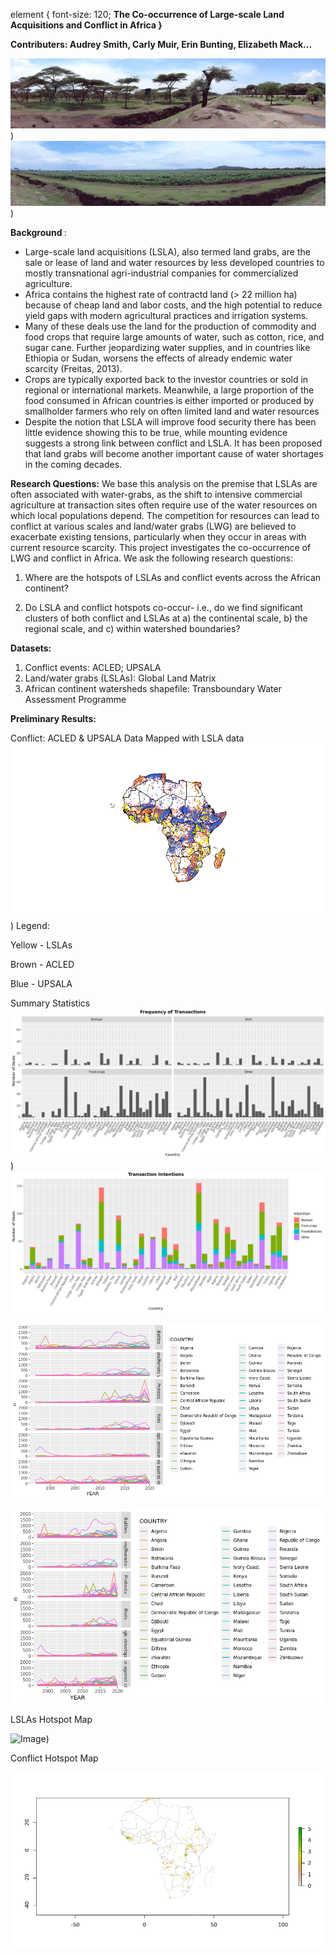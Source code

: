 
[CONTRIBUTING.md]: CONTRIBUTING.md

element {
font-size: 120; <b>The Co-occurrence of Large-scale Land Acquisitions and Conflict in Africa }
  
Contributers: Audrey Smith, Carly Muir, Erin Bunting, Elizabeth Mack...</b>

![Image2](https://raw.githubusercontent.com/audreyculver/handouts-water-conflict-africa/master/project_plots/EthLSLA1.png))
![Image3](https://raw.githubusercontent.com/audreyculver/handouts-water-conflict-africa/master/project_plots/EthLSLA2.png))


<b> Background </b>:
* Large-scale land acquisitions (LSLA), also termed land grabs, are the sale or lease of land and water resources by less developed countries to mostly transnational agri-industrial companies for commercialized agriculture.
* Africa contains the highest rate of contractd land (> 22 million ha) because of cheap land and labor costs, and the high potential to reduce yield gaps with modern agricultural practices and irrigation systems.
* Many of these deals use the land for the production of commodity and food crops that require large amounts of water, such as cotton, rice, and sugar cane. Further jeopardizing water supplies, and in countries like Ethiopia or Sudan, worsens the effects of already endemic water scarcity (Freitas, 2013).  
* Crops are typically exported back to the investor countries or sold in regional or international markets. Meanwhile, a large proportion of the food consumed in African countries is either imported or produced by smallholder farmers who rely on often limited land and water resources
* Despite the notion that LSLA will improve food security there has been little evidence showing this to be true, while mounting evidence suggests a strong link between conflict and LSLA. It has been proposed that land grabs will become another important cause of water shortages in the coming decades.

<b>Research Questions:</b>
We base this analysis on the premise that LSLAs are often associated with water-grabs, as the shift to intensive commercial agriculture at transaction sites often require use of the water resources on which local populations depend. The competition for resources can lead to conflict at various scales and land/water grabs (LWG) are believed to exacerbate existing tensions, particularly when they occur in areas with current resource scarcity. This project investigates the co-occurrence of LWG and conflict in Africa. 
We ask the following research questions: 

1) Where are the hotspots of LSLAs and conflict events across the African continent? 

2) Do LSLA and conflict hotspots co-occur- i.e., do we find significant clusters of both conflict and LSLAs at a) the continental scale, b) the regional scale, and c) within watershed boundaries? 

<b>Datasets:</b>  

1) Conflict events: ACLED; UPSALA
2) Land/water grabs (LSLAs): Global Land Matrix
3) African continent watersheds shapefile: Transboundary Water Assessment Programme


<b>Preliminary Results:</b>

Conflict: ACLED & UPSALA Data Mapped with LSLA data
![Image8](https://raw.githubusercontent.com/audreyculver/handouts-water-conflict-africa/master/project_plots/acled_upsala_lsla.png))
Legend:

Yellow - LSLAs

Brown - ACLED

Blue - UPSALA

Summary Statistics
![Image5](https://raw.githubusercontent.com/audreyculver/handouts-water-conflict-africa/master/Facet_cheating.png))
![Image6](https://raw.githubusercontent.com/audreyculver/handouts-water-conflict-africa/master/stackedcheating.png)

![Image9](https://raw.githubusercontent.com/audreyculver/handouts-water-conflict-africa/master/project_plots/Conflict_summary_stats.png)

![Image10](https://raw.githubusercontent.com/audreyculver/handouts-water-conflict-africa/master/project_plots/ACLED_HS_conflict-country-yr-graph1.png)

LSLAs Hotspot Map

![Image](https://raw.githubusercontent.com/audreyculver/handouts-water-conflict-africa/master/finalmap.png))

Conflict Hotspot Map 

![Image10](https://raw.githubusercontent.com/audreyculver/handouts-water-conflict-africa/master/project_plots/acled_conflict_raster2.png)
                                                                                        


